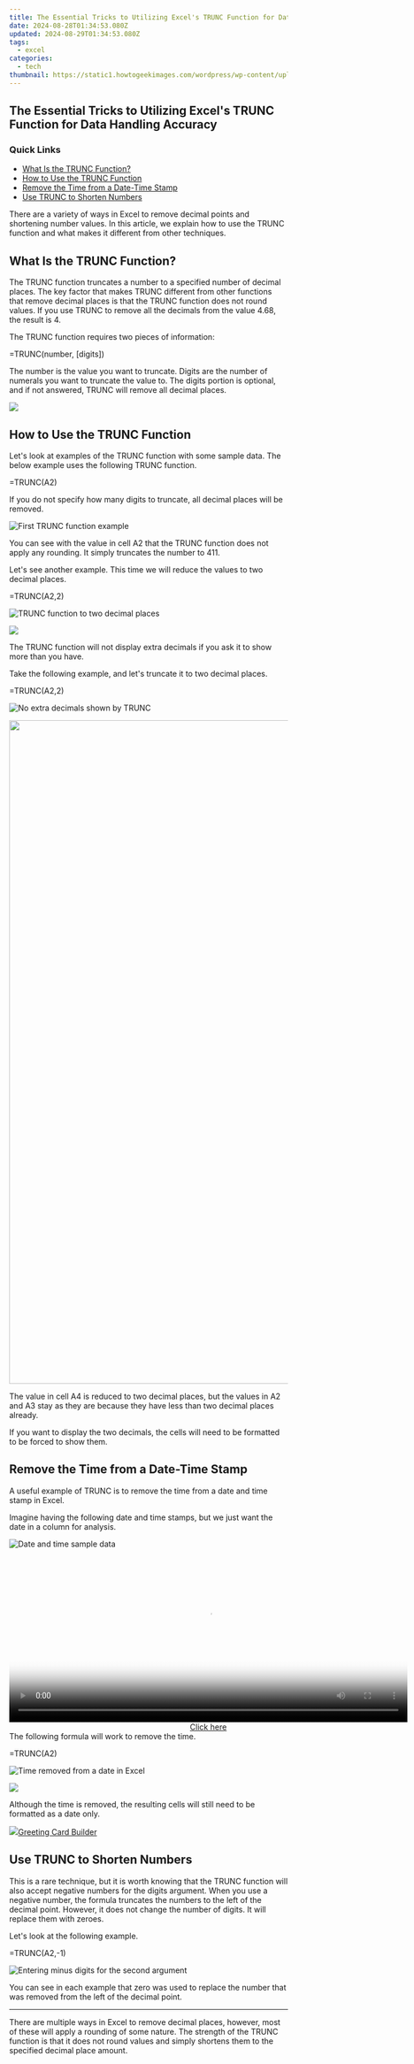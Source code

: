 ```yaml
---
title: The Essential Tricks to Utilizing Excel's TRUNC Function for Data Handling Accuracy
date: 2024-08-28T01:34:53.080Z
updated: 2024-08-29T01:34:53.080Z
tags:
  - excel
categories:
  - tech
thumbnail: https://static1.howtogeekimages.com/wordpress/wp-content/uploads/2019/07/stock-lede-microsoft-office_excel-1.png
---
```


## The Essential Tricks to Utilizing Excel's TRUNC Function for Data Handling Accuracy

### Quick Links

* [What Is the TRUNC Function?](https://extra-resources.techidaily.com/systematic-upgrade-procedures-for-macos-sierra-users/)
* [How to Use the TRUNC Function](https://data-wizards.techidaily.com/immediate-fix-to-freezing-problem-in-vlc/)
* [Remove the Time from a Date-Time Stamp](https://fox-direct.techidaily.com/exploring-interconnected-digital-universes-meta-and-omni-for-2024/)
* [Use TRUNC to Shorten Numbers](https://fox-info.techidaily.com/updated-the-ultimate-strategy-for-posting-srt-content-socially/)

 There are a variety of ways in Excel to remove decimal points and shortening number values. In this article, we explain how to use the TRUNC function and what makes it different from other techniques.

##  What Is the TRUNC Function?

 The TRUNC function truncates a number to a specified number of decimal places. The key factor that makes TRUNC different from other functions that remove decimal places is that the TRUNC function does not round values. If you use TRUNC to remove all the decimals from the value 4.68, the result is 4.

 The TRUNC function requires two pieces of information:

=TRUNC(number, [digits])

 The number is the value you want to truncate. Digits are the number of numerals you want to truncate the value to. The digits portion is optional, and if not answered, TRUNC will remove all decimal places.

<!-- affiliate ads begin -->
<a href="https://secure.2checkout.com/order/checkout.php?PRODS=4620780&QTY=1&AFFILIATE=108875&CART=1"><img src="https://secure.avangate.com/images/merchant/07dd4d5a72f5740ef0f035f201951476/728__90banner.jpg" border="0"></a>
<!-- affiliate ads end -->
##  How to Use the TRUNC Function

 Let's look at examples of the TRUNC function with some sample data. The below example uses the following TRUNC function.

=TRUNC(A2)

 If you do not specify how many digits to truncate, all decimal places will be removed.

![First TRUNC function example](https://static1.howtogeekimages.com/wordpress/wp-content/uploads/2020/03/first-example.png) 

 You can see with the value in cell A2 that the TRUNC function does not apply any rounding. It simply truncates the number to 411.

 Let's see another example. This time we will reduce the values to two decimal places.

=TRUNC(A2,2)

![TRUNC function to two decimal places](https://static1.howtogeekimages.com/wordpress/wp-content/uploads/2020/03/two-decimal-places.png) 

<!-- affiliate ads begin -->
<a href="https://secure.2checkout.com/order/checkout.php?PRODS=3546200&QTY=1&AFFILIATE=108875&CART=1"><img src="http://www.binteko.com/sites/default/files/banner01_468x60a.gif" border="0"></a>
<!-- affiliate ads end -->
 The TRUNC function will not display extra decimals if you ask it to show more than you have.

 Take the following example, and let's truncate it to two decimal places.

=TRUNC(A2,2)

![No extra decimals shown by TRUNC](https://static1.howtogeekimages.com/wordpress/wp-content/uploads/2020/03/no-extra-decimals.png) 

<!-- affiliate ads begin -->
<a href="https://ukaidot.sjv.io/c/5597632/1793233/19578" target="_top" id="1793233"><img src="//a.impactradius-go.com/display-ad/19578-1793233" border="0" alt="" width="1200" height="1200"/></a><img height="0" width="0" src="https://imp.pxf.io/i/5597632/1793233/19578" style="position:absolute;visibility:hidden;" border="0" />
<!-- affiliate ads end -->
 The value in cell A4 is reduced to two decimal places, but the values in A2 and A3 stay as they are because they have less than two decimal places already.

 If you want to display the two decimals, the cells will need to be formatted to be forced to show them.

##  Remove the Time from a Date-Time Stamp

 A useful example of TRUNC is to remove the time from a date and time stamp in Excel.

 Imagine having the following date and time stamps, but we just want the date in a column for analysis.

![Date and time sample data](https://static1.howtogeekimages.com/wordpress/wp-content/uploads/2020/03/date-and-time-data.png) 

<!-- affiliate ads begin -->
<span id="1993650">
					<video width="720" height="300" style="cursor:pointer"
           poster="//a.impactradius-go.com/display-clicktoplayimage/1993650.jpeg"
           onclick="if(!this.playClicked){this.play();this.setAttribute('controls',true);this.playClicked=true;}">
	   <source src="//a.impactradius-go.com/display-ad/22993-1993650">
	   <img src="//a.impactradius-go.com/display-clicktoplayimage/1993650.jpeg" style="border: none; height: 100%; width: 100%; object-fit: contain">
	</video>
	<div style="width:720px;text-align:center"><a href="javascript:window.open(decodeURIComponent('https%3A%2F%2Fhomestyler.sjv.io%2Fc%2F5597632%2F1993650%2F22993'), '_blank');void(0);">Click here</a></div>
</span>
<img height="0" width="0" src="https://imp.pxf.io/i/5597632/1993650/22993" style="position:absolute;visibility:hidden;" border="0" />
<!-- affiliate ads end -->
 The following formula will work to remove the time.

=TRUNC(A2)

![Time removed from a date in Excel](https://static1.howtogeekimages.com/wordpress/wp-content/uploads/2020/03/time-removed.png) 

<!-- affiliate ads begin -->
<a href="https://estore.winxdvd.com/order/checkout.php?PRODS=1412049&QTY=1&AFFILIATE=108875&CART=1"><img src="https://www.winxdvd.com/affiliate/new-banner/pt-200x200.jpg" border="0"></a>
<!-- affiliate ads end -->
 Although the time is removed, the resulting cells will still need to be formatted as a date only.

<!-- affiliate ads begin -->
<a href="https://secure.2checkout.com/order/checkout.php?PRODS=2067133&QTY=1&AFFILIATE=108875&CART=1"><img src="https://www.pearlmountainsoft.com/n_img/product/gcb/banScrn.jpg" border="0">Greeting Card Builder</a>
<!-- affiliate ads end -->
##  Use TRUNC to Shorten Numbers

 This is a rare technique, but it is worth knowing that the TRUNC function will also accept negative numbers for the digits argument. When you use a negative number, the formula truncates the numbers to the left of the decimal point. However, it does not change the number of digits. It will replace them with zeroes.

 Let's look at the following example.

=TRUNC(A2,-1)

![Entering minus digits for the second argument](https://static1.howtogeekimages.com/wordpress/wp-content/uploads/2020/03/minus-digits.png) 

 You can see in each example that zero was used to replace the number that was removed from the left of the decimal point.

---

 There are multiple ways in Excel to remove decimal places, however, most of these will apply a rounding of some nature. The strength of the TRUNC function is that it does not round values and simply shortens them to the specified decimal place amount.

<ins class="adsbygoogle"
     style="display:block"
     data-ad-format="autorelaxed"
     data-ad-client="ca-pub-7571918770474297"
     data-ad-slot="1223367746"></ins>



<ins class="adsbygoogle"
     style="display:block"
     data-ad-client="ca-pub-7571918770474297"
     data-ad-slot="8358498916"
     data-ad-format="auto"
     data-full-width-responsive="true"></ins>


